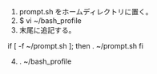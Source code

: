 1. prompt.sh をホームディレクトリに置く。
2. $ vi ~/bash_profile
3. 末尾に追記する。

if [ -f ~/prompt.sh ]; then
	. ~/prompt.sh
fi

4. . ~/bash_profile
